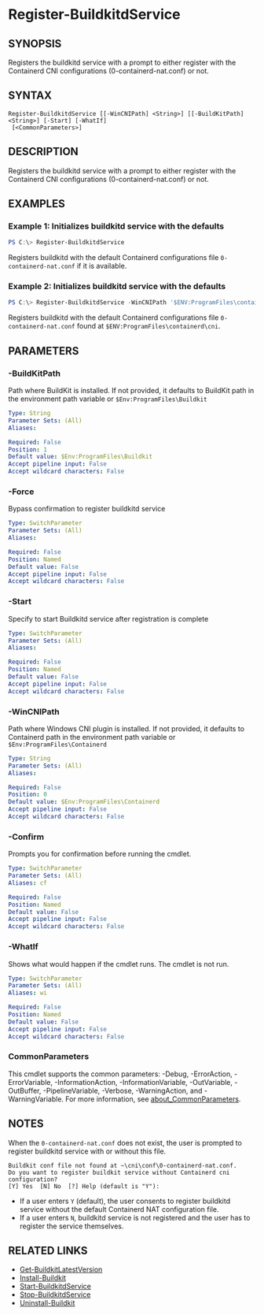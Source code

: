 ﻿---
external help file: containers-toolkit-help.xml
Module Name: containers-toolkit
online version:
schema: 2.0.0
---

# Register-BuildkitdService

## SYNOPSIS

Registers the buildkitd service with a prompt to either register with the Containerd CNI configurations (0-containerd-nat.conf) or not.

## SYNTAX

```
Register-BuildkitdService [[-WinCNIPath] <String>] [[-BuildKitPath] <String>] [-Start] [-WhatIf]
 [<CommonParameters>]
```

## DESCRIPTION

Registers the buildkitd service with a prompt to either register with the Containerd CNI configurations (0-containerd-nat.conf) or not.

## EXAMPLES

### Example 1: Initializes buildkitd service with the defaults

```powershell
PS C:\> Register-BuildkitdService
```

Registers buildkitd with the default Containerd configurations file `0-containerd-nat.conf` if it is available.

### Example 2: Initializes buildkitd service with the defaults

```powershell
PS C:\> Register-BuildkitdService -WinCNIPath '$ENV:ProgramFiles\containerd\cni' -BuildKitPath '$ENV:ProgramFiles\Buildkit'
```

Registers buildkitd with the default Containerd configurations file `0-containerd-nat.conf` found at `$ENV:ProgramFiles\containerd\cni`.

## PARAMETERS

### -BuildKitPath

Path where BuildKit is installed. If not provided, it defaults to BuildKit path in the environment path variable or `$Env:ProgramFiles\Buildkit`

```yaml
Type: String
Parameter Sets: (All)
Aliases:

Required: False
Position: 1
Default value: $Env:ProgramFiles\Buildkit
Accept pipeline input: False
Accept wildcard characters: False
```

### -Force

Bypass confirmation to register buildkitd service

```yaml
Type: SwitchParameter
Parameter Sets: (All)
Aliases:

Required: False
Position: Named
Default value: False
Accept pipeline input: False
Accept wildcard characters: False
```

### -Start

Specify to start Buildkitd service after registration is complete

```yaml
Type: SwitchParameter
Parameter Sets: (All)
Aliases:

Required: False
Position: Named
Default value: False
Accept pipeline input: False
Accept wildcard characters: False
```

### -WinCNIPath

Path where Windows CNI plugin is installed.
If not provided, it defaults to Containerd path in the environment path variable or `$Env:ProgramFiles\Containerd`

```yaml
Type: String
Parameter Sets: (All)
Aliases:

Required: False
Position: 0
Default value: $Env:ProgramFiles\Containerd
Accept pipeline input: False
Accept wildcard characters: False
```

### -Confirm

Prompts you for confirmation before running the cmdlet.

```yaml
Type: SwitchParameter
Parameter Sets: (All)
Aliases: cf

Required: False
Position: Named
Default value: False
Accept pipeline input: False
Accept wildcard characters: False
```

### -WhatIf

Shows what would happen if the cmdlet runs.
The cmdlet is not run.

```yaml
Type: SwitchParameter
Parameter Sets: (All)
Aliases: wi

Required: False
Position: Named
Default value: False
Accept pipeline input: False
Accept wildcard characters: False
```

### CommonParameters

This cmdlet supports the common parameters: -Debug, -ErrorAction, -ErrorVariable, -InformationAction, -InformationVariable, -OutVariable, -OutBuffer, -PipelineVariable, -Verbose, -WarningAction, and -WarningVariable. For more information, see [about_CommonParameters](http://go.microsoft.com/fwlink/?LinkID=113216).

## NOTES

When the `0-containerd-nat.conf` does not exist, the user is prompted to register buildkitd service with or without this file.

```Output
Buildkit conf file not found at ~\cni\conf\0-containerd-nat.conf.
Do you want to register buildkit service without Containerd cni configuration?
[Y] Yes  [N] No  [?] Help (default is "Y"):
```

- If a user enters `Y` (default), the user consents to register buildkitd service without the default Containerd NAT configuration file.
- If a user enters `N`, buildkitd service is not registered and the user has to register the service themselves.

## RELATED LINKS

- [Get-BuildkitLatestVersion](Get-BuildkitLatestVersion.md)
- [Install-Buildkit](Install-Buildkit.md)
- [Start-BuildkitdService](Start-BuildkitdService.md)
- [Stop-BuildkitdService](Stop-BuildkitdService.md)
- [Uninstall-Buildkit](Uninstall-Buildkit.md)

